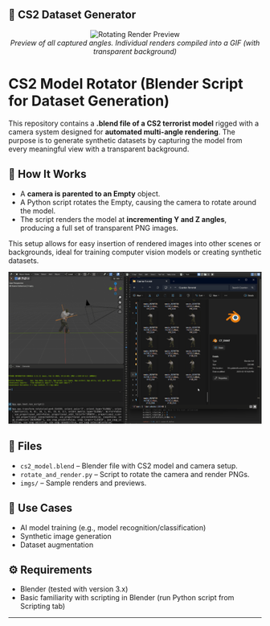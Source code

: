 ## 🔄 CS2 Dataset Generator

<p align="center">
  <img src="imgs/rotating.gif" width="300" alt="Rotating Render Preview"/><br/>
  <em>Preview of all captured angles. Individual renders compiled into a GIF (with transparent background)</em>
</p>

# CS2 Model Rotator (Blender Script for Dataset Generation)

This repository contains a **.blend file of a CS2 terrorist model** rigged with a camera system designed for **automated multi-angle rendering**. The purpose is to generate synthetic datasets by capturing the model from every meaningful view with a transparent background.

## 🔄 How It Works

- A **camera is parented to an Empty** object.
- A Python script rotates the Empty, causing the camera to rotate around the model.
- The script renders the model at **incrementing Y and Z angles**, producing a full set of transparent PNG images.

This setup allows for easy insertion of rendered images into other scenes or backgrounds, ideal for training computer vision models or creating synthetic datasets.

![Blender Preview](imgs/blender_prev.gif)

## 📁 Files

- `cs2_model.blend` – Blender file with CS2 model and camera setup.
- `rotate_and_render.py` – Script to rotate the camera and render PNGs.
- `imgs/` – Sample renders and previews.

## 🧠 Use Cases

- AI model training (e.g., model recognition/classification)
- Synthetic image generation
- Dataset augmentation

## ⚙️ Requirements

- Blender (tested with version 3.x)
- Basic familiarity with scripting in Blender (run Python script from Scripting tab)

---

